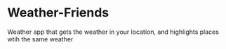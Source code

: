 # Weather-Friends
Weather app that gets the weather in your location, and highlights places wtih the same weather
